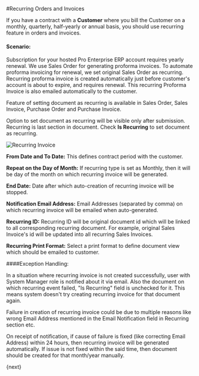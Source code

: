 <!-- add-breadcrumbs -->
#Recurring Orders and Invoices

If you have a contract with a **Customer** where you bill the Customer on a monthly, quarterly, half-yearly or annual basis, you should use recurring feature in orders and invoices. 

#### Scenario:

Subscription for your hosted Pro Enterprise ERP account requires yearly renewal. We use Sales Order for generating proforma invoices. To automate proforma invoicing for renewal, we set original Sales Order as recurring. Recurring proforma invoice is created automatically just before customer's account is about to expire, and requires renewal. This recurring Proforma Invoice is also emailed automatically to the customer.

Feature of setting document as recurring is available in Sales Order, Sales Invoice, Purchase Order and Purchase Invoice.

Option to set document as recurring will be visible only after submission. Recurring is last section in document. Check **Is Recurring** to set document as recurring.

<img alt="Recurring Invoice" class="screenshot" src="/docs/assets/img/accounts/recurring.gif">

**From Date and To Date:** This defines contract period with the customer.

**Repeat on the Day of Month:** If recurring type is set as Monthly, then it will be day of the month on which recurring invoice will be generated.

**End Date:** Date after which auto-creation of recurring invoice will be stopped.

**Notification Email Address:** Email Addresses (separated by comma) on which recurring invoice will be emailed when auto-generated.

**Recurring ID:** Recurring ID will be original document id which will be linked to all corresponding recurring document. For example, original Sales Invoice's id will be updated into all recurring Sales Invoices.

**Recurring Print Format:** Select a print format to define document view which should be emailed to customer.

####Exception Handling:

In a situation where recurring invoice is not created successfully, user with System Manager role is notified about it via email. Also the document on which recurring event failed, "Is Recurring" field is unchecked for it. This means system doesn't try creating recurring invoice for that document again.
	
Failure in creation of recurring invoice could be due to multiple reasons like wrong Email Address mentioned in the Email Notification field in Recurring section etc.

On receipt of notification, if cause of failure is fixed (like correcting Email Address) within 24 hours, then recurring invoice will be generated automatically. If issue is not fixed within the said time, then document should be created for that month/year manually.

{next}
